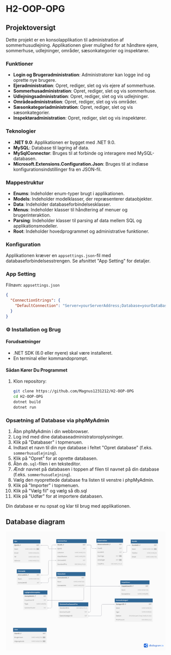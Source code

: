 # H2-OOP-OPG

## Projektoversigt

Dette projekt er en konsolapplikation til administration af sommerhusudlejning. Applikationen giver mulighed for at håndtere ejere, sommerhuse, udlejninger, områder, sæsonkategorier og inspektører.

### Funktioner

- **Login og Brugeradministration**: Administratorer kan logge ind og oprette nye brugere.
- **Ejeradministration**: Opret, rediger, slet og vis ejere af sommerhuse.
- **Sommerhusadministration**: Opret, rediger, slet og vis sommerhuse.
- **Udlejningsadministration**: Opret, rediger, slet og vis udlejninger.
- **Områdeadministration**: Opret, rediger, slet og vis områder.
- **Sæsonkategoriadministration**: Opret, rediger, slet og vis sæsonkategorier.
- **Inspektøradministration**: Opret, rediger, slet og vis inspektører.

### Teknologier

- **.NET 9.0**: Applikationen er bygget med .NET 9.0.
- **MySQL**: Database til lagring af data.
- **MySqlConnector**: Bruges til at forbinde og interagere med MySQL-databasen.
- **Microsoft.Extensions.Configuration.Json**: Bruges til at indlæse konfigurationsindstillinger fra en JSON-fil.

### Mappestruktur

- **Enums**: Indeholder enum-typer brugt i applikationen.
- **Models**: Indeholder modelklasser, der repræsenterer dataobjekter.
- **Data**: Indeholder databaseforbindelsesklasser.
- **Menus**: Indeholder klasser til håndtering af menuer og brugerinteraktion.
- **Parsing**: Indeholder klasser til parsing af data mellem SQL og applikationsmodeller.
- **Root**: Indeholder hovedprogrammet og administrative funktioner.

### Konfiguration

Applikationen kræver en `appsettings.json`-fil med databaseforbindelsesstrengen. Se afsnittet "App Setting" for detaljer.

### App Setting

Filnavn: `appsettings.json`

```json
{
  "ConnectionStrings": {
    "DefaultConnection": "Server=yourServerAddress;Database=yourDataBase;User=yourUser;Password=yourPassword;"
  }
}
```

### ⚙️ Installation og Brug

#### Forudsætninger

- .NET SDK (6.0 eller nyere) skal være installeret.
- En terminal eller kommandoprompt.

#### Sådan Kører Du Programmet

1. Klon repository:
   ```sh
   git clone https://github.com/Magnus1231212/H2-OOP-OPG
   cd H2-OOP-OPG
   dotnet build
   dotnet run
   ```

### Opsætning af Database via phpMyAdmin

1. Åbn phpMyAdmin i din webbrowser.
2. Log ind med dine databaseadministratoroplysninger.
3. Klik på "Databaser" i topmenuen.
4. Indtast et navn til din nye database i feltet "Opret database" (f.eks. `sommerhusudlejning`).
5. Klik på "Opret" for at oprette databasen.
6. Åbn `db.sql`-filen i en teksteditor.
7. Ændr navnet på databasen i toppen af filen til navnet på din database (f.eks. `sommerhusudlejning`).
8. Vælg den nyoprettede database fra listen til venstre i phpMyAdmin.
9. Klik på "Importer" i topmenuen.
10. Klik på "Vælg fil" og vælg så db.sql
11. Klik på "Udfør" for at importere databasen.

Din database er nu opsat og klar til brug med applikationen.

## Database diagram
![database diagram](https://github.com/Magnus1231212/H2-OOP-OPG/blob/main/sommerhus.png?raw=true)
